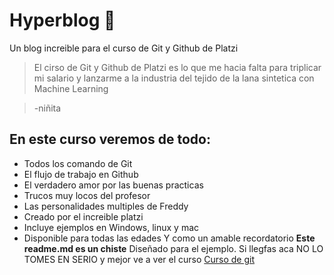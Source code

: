 # Hyperblog 💚
Un blog increible para el curso de Git y Github de Platzi
>El cirso de Git y Github de Platzi es lo que me hacia falta para triplicar mi salario y lanzarme a la industria del tejido  de la lana sintetica con Machine Learning

>-niñita

## En  este curso veremos de todo:
* Todos los comando de Git 
* El flujo de trabajo en Github 
* El verdadero amor por las buenas practicas 
* Trucos muy locos del profesor 
* Las personalidades multiples de Freddy
* Creado por el increible platzi
* Incluye ejemplos en Windows, linux y mac
* Disponible para todas las edades 
Y como un amable recordatorio **Este readme.md es un chiste** Diseñado para el ejemplo. Si llegfas aca NO LO TOMES EN SERIO y mejor ve a ver el curso [Curso de git][65363] 


[65363]: http:/https://platzi.com/clases/1557-git-github/19977-readmemd-es-una-excelente-practica// "Platzi"